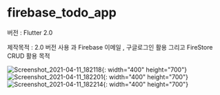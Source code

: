 # firebase_todo_app

버전 : Flutter 2.0

제작목적 : 2.0 버전 사용 과 Firebase 이메일 , 구글로그인 활용 그리고 FireStore CRUD 활용 목적

![Screenshot_2021-04-11_182118](https://user-images.githubusercontent.com/67625692/114307498-dcc0a600-9b1a-11eb-96b8-7f25616dcb40.png){: width="400" height="700"}
![Screenshot_2021-04-11_182201](https://user-images.githubusercontent.com/67625692/114307500-dfbb9680-9b1a-11eb-9e88-62017d5638bf.png){: width="400" height="700"}
![Screenshot_2021-04-11_182214](https://user-images.githubusercontent.com/67625692/114307504-e1855a00-9b1a-11eb-9386-cfb7eb103201.png){: width="400" height="700"}


